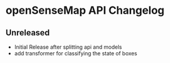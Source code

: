 # openSenseMap API Changelog

## Unreleased
- Initial Release after splitting api and models
- add transformer for classifying the state of boxes
